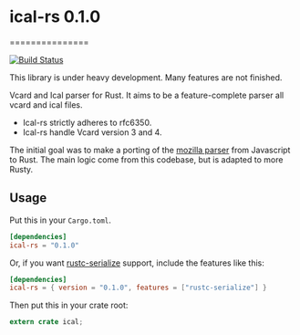 
# ical-rs 0.1.0
===============

[![Build Status](https://travis-ci.org/Peltoche/rust-vcard-ical.svg?branch=master)](https://travis-ci.org/Peltoche/rust-vcard-ical)

This library is under heavy development. Many features are not finished.

Vcard and Ical parser for Rust. It aims to be a feature-complete parser all vcard and ical files.
* Ical-rs strictly adheres to rfc6350.
* Ical-rs handle Vcard version 3 and 4.


The initial goal was to make a porting of the [mozilla parser](https://github.com/mozilla-comm/ical.js) from Javascript
to Rust. The main logic come from this codebase, but is adapted to more Rusty.



## Usage

Put this in your `Cargo.toml`.
```toml
[dependencies]
ical-rs = "0.1.0"
```

Or, if you want [rustc-serialize](https://github.com/rust-lang-nursery/rustc-serialize) support,
include the features like this:
```toml
[dependencies]
ical-rs = { version = "0.1.0", features = ["rustc-serialize"] }
```


Then put this in your crate root:

```rust
extern crate ical;
```

